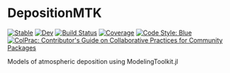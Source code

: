 # DepositionMTK

[![Stable](https://img.shields.io/badge/docs-stable-blue.svg)](https://earthsciml.github.io/DepositionMTK.jl/stable)
[![Dev](https://img.shields.io/badge/docs-dev-blue.svg)](https://earthsciml.github.io/DepositionMTK.jl/dev)
[![Build Status](https://github.com/EarthSciML/DepositionMTK.jl/workflows/CI/badge.svg)](https://github.com/earthsciml/DepositionMTK.jl/actions)
[![Coverage](https://codecov.io/gh/EarthSciML/DepositionMTK.jl/branch/master/graph/badge.svg)](https://codecov.io/gh/earthsciml/DepositionMTK.jl)
[![Code Style: Blue](https://img.shields.io/badge/code%20style-blue-4495d1.svg)](https://github.com/invenia/BlueStyle)
[![ColPrac: Contributor's Guide on Collaborative Practices for Community Packages](https://img.shields.io/badge/ColPrac-Contributor's%20Guide-blueviolet)](https://github.com/SciML/ColPrac)

Models of atmospheric deposition using ModelingToolkit.jl
